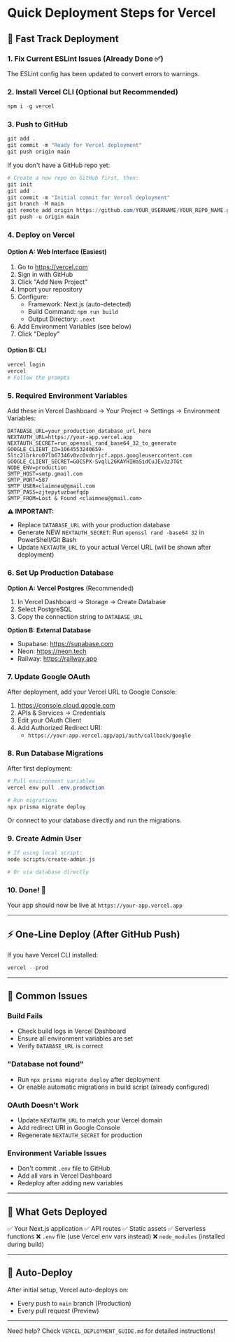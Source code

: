 # Quick Deployment Steps for Vercel

## 🚀 Fast Track Deployment

### 1. Fix Current ESLint Issues (Already Done ✅)
The ESLint config has been updated to convert errors to warnings.

### 2. Install Vercel CLI (Optional but Recommended)
```powershell
npm i -g vercel
```

### 3. Push to GitHub
```powershell
git add .
git commit -m "Ready for Vercel deployment"
git push origin main
```

If you don't have a GitHub repo yet:
```powershell
# Create a new repo on GitHub first, then:
git init
git add .
git commit -m "Initial commit for Vercel deployment"
git branch -M main
git remote add origin https://github.com/YOUR_USERNAME/YOUR_REPO_NAME.git
git push -u origin main
```

### 4. Deploy on Vercel

#### Option A: Web Interface (Easiest)
1. Go to https://vercel.com
2. Sign in with GitHub
3. Click "Add New Project"
4. Import your repository
5. Configure:
   - Framework: Next.js (auto-detected)
   - Build Command: `npm run build`
   - Output Directory: `.next`
6. Add Environment Variables (see below)
7. Click "Deploy"

#### Option B: CLI
```powershell
vercel login
vercel
# Follow the prompts
```

### 5. Required Environment Variables

Add these in Vercel Dashboard → Your Project → Settings → Environment Variables:

```env
DATABASE_URL=your_production_database_url_here
NEXTAUTH_URL=https://your-app.vercel.app
NEXTAUTH_SECRET=run_openssl_rand_base64_32_to_generate
GOOGLE_CLIENT_ID=1064553240659-5ltc2lbrkru07lb67346v0vc0vdnrjcf.apps.googleusercontent.com
GOOGLE_CLIENT_SECRET=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
NODE_ENV=production
SMTP_HOST=smtp.gmail.com
SMTP_PORT=587
SMTP_USER=claimneu@gmail.com
SMTP_PASS=zjtepytuzbaefqdp
SMTP_FROM=Lost & Found <claimneu@gmail.com>
```

**⚠️ IMPORTANT:**
- Replace `DATABASE_URL` with your production database
- Generate NEW `NEXTAUTH_SECRET`: Run `openssl rand -base64 32` in PowerShell/Git Bash
- Update `NEXTAUTH_URL` to your actual Vercel URL (will be shown after deployment)

### 6. Set Up Production Database

**Option A: Vercel Postgres** (Recommended)
1. In Vercel Dashboard → Storage → Create Database
2. Select PostgreSQL
3. Copy the connection string to `DATABASE_URL`

**Option B: External Database**
- Supabase: https://supabase.com
- Neon: https://neon.tech
- Railway: https://railway.app

### 7. Update Google OAuth

After deployment, add your Vercel URL to Google Console:
1. https://console.cloud.google.com
2. APIs & Services → Credentials
3. Edit your OAuth Client
4. Add Authorized Redirect URI:
   - `https://your-app.vercel.app/api/auth/callback/google`

### 8. Run Database Migrations

After first deployment:
```powershell
# Pull environment variables
vercel env pull .env.production

# Run migrations
npx prisma migrate deploy
```

Or connect to your database directly and run the migrations.

### 9. Create Admin User

```powershell
# If using local script:
node scripts/create-admin.js

# Or via database directly
```

### 10. Done! 🎉

Your app should now be live at `https://your-app.vercel.app`

---

## ⚡ One-Line Deploy (After GitHub Push)

If you have Vercel CLI installed:
```powershell
vercel --prod
```

---

## 🔧 Common Issues

### Build Fails
- Check build logs in Vercel Dashboard
- Ensure all environment variables are set
- Verify `DATABASE_URL` is correct

### "Database not found"
- Run `npx prisma migrate deploy` after deployment
- Or enable automatic migrations in build script (already configured)

### OAuth Doesn't Work
- Update `NEXTAUTH_URL` to match your Vercel domain
- Add redirect URI in Google Console
- Regenerate `NEXTAUTH_SECRET` for production

### Environment Variable Issues
- Don't commit `.env` file to GitHub
- Add all vars in Vercel Dashboard
- Redeploy after adding new variables

---

## 📱 What Gets Deployed

✅ Your Next.js application
✅ API routes
✅ Static assets
✅ Serverless functions
❌ `.env` file (use Vercel env vars instead)
❌ `node_modules` (installed during build)

---

## 🔄 Auto-Deploy

After initial setup, Vercel auto-deploys on:
- Every push to `main` branch (Production)
- Every pull request (Preview)

---

Need help? Check `VERCEL_DEPLOYMENT_GUIDE.md` for detailed instructions!
